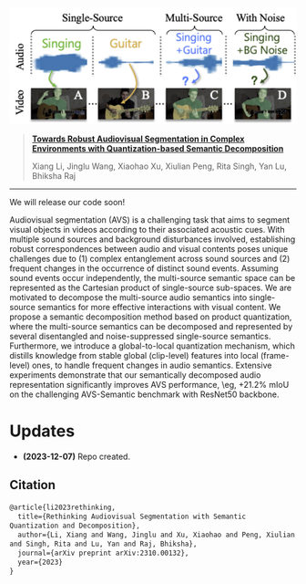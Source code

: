 <p align="center"><img src="teaser.png" width="700"/></p>

> [**Towards Robust Audiovisual Segmentation in Complex Environments with Quantization-based Semantic Decomposition**](https://arxiv.org/pdf/2310.00132.pdf)
>
> Xiang Li, Jinglu Wang, Xiaohao Xu, Xiulian Peng, Rita Singh, Yan Lu, Bhiksha Raj
---

We will release our code soon!

Audiovisual segmentation (AVS) is a challenging task that aims to segment visual objects in videos according to their associated acoustic cues. 
With multiple sound sources and background disturbances involved, establishing robust correspondences between audio and visual contents poses unique challenges due to (1) complex entanglement across sound sources and (2) frequent changes in the occurrence of distinct sound events. 
Assuming sound events occur independently, the multi-source semantic space can be represented as the Cartesian product of single-source sub-spaces.
We are motivated to decompose the multi-source audio semantics into single-source semantics for more effective interactions with visual content.
We propose a semantic decomposition method based on product quantization, where the multi-source semantics can be decomposed and represented by several disentangled and noise-suppressed single-source semantics. 
Furthermore, we introduce a global-to-local quantization mechanism, which distills knowledge from stable global (clip-level) features into local (frame-level) ones, to handle frequent changes in audio semantics.
Extensive experiments demonstrate that our semantically decomposed audio representation significantly improves AVS performance, \eg, +21.2\% mIoU on the challenging AVS-Semantic benchmark with ResNet50 backbone.



# Updates
- **(2023-12-07)** Repo created.

## Citation

```
@article{li2023rethinking,
  title={Rethinking Audiovisual Segmentation with Semantic Quantization and Decomposition},
  author={Li, Xiang and Wang, Jinglu and Xu, Xiaohao and Peng, Xiulian and Singh, Rita and Lu, Yan and Raj, Bhiksha},
  journal={arXiv preprint arXiv:2310.00132},
  year={2023}
}
```
